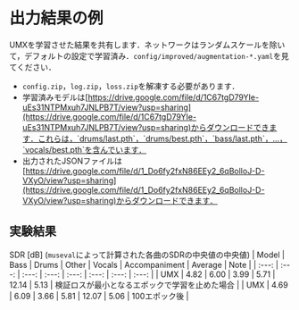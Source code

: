 # 出力結果の例
UMXを学習させた結果を共有します．ネットワークはランダムスケールを除いて，デフォルトの設定で学習済み．`config/improved/augmentation-*.yaml`を見てください．
- `config.zip`，`log.zip`，`loss.zip`を解凍する必要があります．
- 学習済みモデルは[https://drive.google.com/file/d/1C67tgD79YIe-uEs31NTPMxuh7JNLPB7T/view?usp=sharing](https://drive.google.com/file/d/1C67tgD79YIe-uEs31NTPMxuh7JNLPB7T/view?usp=sharing)からダウンロードできます．これらは，`drums/last.pth`，`drums/best.pth`，`bass/last.pth`，...，`vocals/best.pth`を含んでいます．
- 出力されたJSONファイルは[https://drive.google.com/file/d/1_Do6fy2fxN86EEy2_6qBolloJ-D-VXyO/view?usp=sharing](https://drive.google.com/file/d/1_Do6fy2fxN86EEy2_6qBolloJ-D-VXyO/view?usp=sharing)からダウンロードできます．

## 実験結果
SDR [dB] (`museval`によって計算された各曲のSDRの中央値の中央値)
| Model | Bass | Drums | Other | Vocals | Accompaniment | Average | Note |
| :---: | :---: | :---: | :---: | :---: | :---: | :---: | :---: |
| UMX | 4.82 | 6.00 | 3.99 | 5.71 | 12.14 | 5.13 | 検証ロスが最小となるエポックで学習を止めた場合 |
| UMX | 4.69 | 6.09 | 3.66 | 5.81 | 12.07 | 5.06 | 100エポック後 |